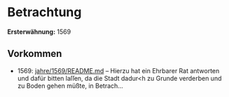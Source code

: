 # Betrachtung

**Ersterwähnung:** 1569

## Vorkommen
- 1569: [jahre/1569/README.md](../jahre/1569/README.md) – Hierzu hat ein
Ehrbarer Rat antworten und dafür bitten laſſen, da die
Stadt dadur<h zu Grunde verderben und zu Boden gehen
müßte, in Betrach...

